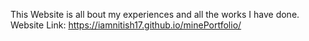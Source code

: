 This Website is all bout my experiences and all the works I have done.
Website Link: https://iamnitish17.github.io/minePortfolio/
